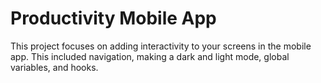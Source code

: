 # Productivity Mobile App

This project focuses on adding interactivity to your screens in the mobile app. This included navigation, making a dark and light mode, global variables, and hooks.